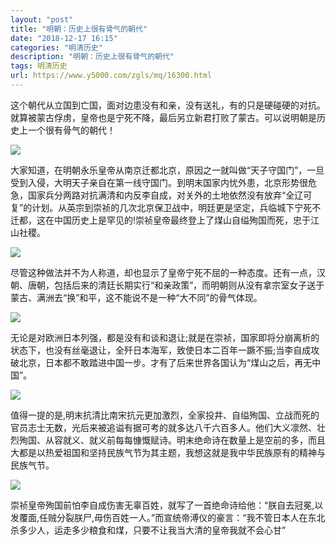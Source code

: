 ```yaml
---
layout: "post"
title: "明朝：历史上很有骨气的朝代"
date: "2018-12-17 16:15"
categories: "明清历史"
description: "明朝：历史上很有骨气的朝代"
tags: 明清历史
url: https://www.y5000.com/zgls/mq/16300.html
---
```






这个朝代从立国到亡国，面对边患没有和亲，没有送礼，有的只是硬碰硬的对抗。就算被蒙古俘虏，皇帝也是宁死不降，最后另立新君打败了蒙古。可以说明朝是历史上一个很有骨气的朝代！

![](https://img.y5000.com/uploads/allimg/170308/8-1F30Q10410203.jpg)

大家知道，在明朝永乐皇帝从南京迁都北京，原因之一就叫做“天子守国门”，一旦受到入侵，大明天子亲自在第一线守国门。到明末国家内忧外患，北京形势很危急，国家兵分两路对抗满清和内反李自成，对关外的土地依然没有放弃“全辽可复”的计划。从英宗到崇祯的几次北京保卫战中，明廷更是坚定，兵临城下宁死不迁都，这在中国历史上是罕见的!崇祯皇帝最终登上了煤山自缢殉国而死，忠于江山社稷。

![](https://img.y5000.com/uploads/allimg/170308/8-1F30Q10419441.jpg)

尽管这种做法并不为人称道，却也显示了皇帝宁死不屈的一种态度。还有一点，汉朝、唐朝，包括后来的清廷长期实行“和亲政策”，而明朝则从没有拿宗室女子送于蒙古、满洲去“换”和平，这不能说不是一种“大不同”的骨气体现。

![](https://img.y5000.com/uploads/allimg/170308/8-1F30Q1042D61.jpg)

无论是对欧洲日本列强，都是没有和谈和退让;就是在崇祯，国家即将分崩离析的状态下，也没有丝毫退让，全歼日本海军，致使日本二百年一蹶不振;当李自成攻破北京，日本都不敢踏进中国一步。才有了后来世界各国认为“煤山之后，再无中国”。

![](https://img.y5000.com/uploads/allimg/170308/8-1F30Q10435302.jpg)

值得一提的是,明末抗清比南宋抗元更加激烈，全家投井、自缢殉国、立战而死的官员志士无数，光后来被追谥有据可考的就多达八千六百多人。他们大义凛然、壮烈殉国、从容就义、就义前每每慷慨赋诗。明末绝命诗在数量上是空前的多，而且大都是以热爱祖国和坚持民族气节为其主题，我想这就是我中华民族原有的精神与民族气节。

![](https://img.y5000.com/uploads/allimg/170308/8-1F30Q10444B4.jpg)

崇祯皇帝殉国前怕李自成伤害无辜百姓，就写了一首绝命诗给他：“朕自去冠冕,以发覆面,任贼分裂朕尸,毋伤百姓一人。”而宣统帝溥仪的豪言：“我不管日本人在东北杀多少人，运走多少粮食和煤，只要不让我当大清的皇帝我就不会心甘”
